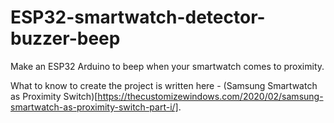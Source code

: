 # ESP32-smartwatch-detector-buzzer-beep
Make an ESP32 Arduino to beep when your smartwatch comes to proximity. 

What to know to create the project is written here - (Samsung Smartwatch as Proximity Switch)[https://thecustomizewindows.com/2020/02/samsung-smartwatch-as-proximity-switch-part-i/].
